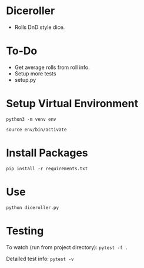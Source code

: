 # Diceroller

* Rolls DnD style dice.

# To-Do

* Get average rolls from roll info.
* Setup more tests
* setup.py 

# Setup Virtual Environment

`python3 -m venv env`

`source env/bin/activate`

# Install Packages

`pip install -r requirements.txt`

# Use

`python diceroller.py`

# Testing

To watch (run from project directory):
`pytest -f .`

Detailed test info:
`pytest -v`
